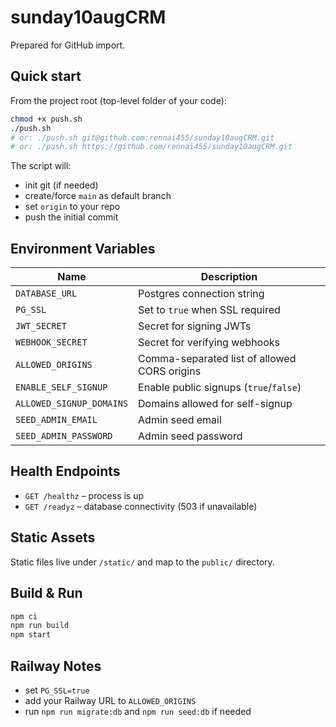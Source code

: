 # sunday10augCRM

Prepared for GitHub import.

## Quick start

From the project root (top-level folder of your code):

```bash
chmod +x push.sh
./push.sh
# or: ./push.sh git@github.com:rennai455/sunday10augCRM.git
# or: ./push.sh https://github.com/rennai455/sunday10augCRM.git
```

The script will:
- init git (if needed)
- create/force `main` as default branch
- set `origin` to your repo
- push the initial commit

## Environment Variables

| Name | Description |
| --- | --- |
| `DATABASE_URL` | Postgres connection string |
| `PG_SSL` | Set to `true` when SSL required |
| `JWT_SECRET` | Secret for signing JWTs |
| `WEBHOOK_SECRET` | Secret for verifying webhooks |
| `ALLOWED_ORIGINS` | Comma-separated list of allowed CORS origins |
| `ENABLE_SELF_SIGNUP` | Enable public signups (`true`/`false`) |
| `ALLOWED_SIGNUP_DOMAINS` | Domains allowed for self-signup |
| `SEED_ADMIN_EMAIL` | Admin seed email |
| `SEED_ADMIN_PASSWORD` | Admin seed password |

## Health Endpoints

- `GET /healthz` – process is up
- `GET /readyz` – database connectivity (503 if unavailable)

## Static Assets

Static files live under `/static/` and map to the `public/` directory.

## Build & Run

```bash
npm ci
npm run build
npm start
```

## Railway Notes

- set `PG_SSL=true`
- add your Railway URL to `ALLOWED_ORIGINS`
- run `npm run migrate:db` and `npm run seed:db` if needed
